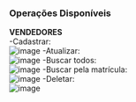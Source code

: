 
### Operações Disponíveis

**VENDEDORES**\
-Cadastrar:\
![image](https://user-images.githubusercontent.com/30416274/112385508-76d8bf80-8cce-11eb-8056-047eea4d5646.png)
-Atualizar:\
![image](https://user-images.githubusercontent.com/30416274/112385560-86580880-8cce-11eb-9025-087bd73162e5.png)
-Buscar todos:\
![image](https://user-images.githubusercontent.com/30416274/112385651-a38cd700-8cce-11eb-93c7-c33a414b2dbe.png)
-Buscar pela matrícula:\
![image](https://user-images.githubusercontent.com/30416274/112385709-b0a9c600-8cce-11eb-86b9-9a815ce047f1.png)
-Deletar:\
![image](https://user-images.githubusercontent.com/30416274/112385837-da62ed00-8cce-11eb-92fd-d1803bc4d34f.png)

